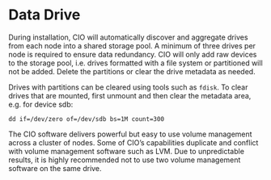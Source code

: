 # Data Drive

During installation, CIO will automatically discover and aggregate drives from each node into a shared storage pool. A minimum of three drives per node is required to ensure data redundancy. CIO will only add raw devices to the storage pool, i.e. drives formatted with a file system or partitioned will not be added. Delete the partitions or clear the drive metadata as needed. 

Drives with partitions can be cleared using tools such as `fdisk`. To clear drives that are mounted, first unmount and then clear the metadata area, e.g. for device sdb:  

```dd if=/dev/zero
dd if=/dev/zero of=/dev/sdb bs=1M count=300
```

The CIO software delivers powerful but easy to use volume management across a cluster of nodes. Some of CIO’s capabilities duplicate and conflict with volume management software such as LVM. Due to unpredictable results, it is highly recommended not to use two volume management software on the same drive. 
